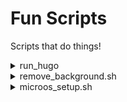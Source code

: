 # Fun Scripts

Scripts that do things!

<details>
<summary>run_hugo</summary>

> &nbsp;
> When placed inside a Hugo project & run this script:
> * Sets up a TMUX environment (two windows, one named "Hugo")
> * Runs [this dockerfile](https://github.com/probablySophie/dockerfiles/blob/main/alpine_hugo.dockerfile) (must be named `alpine/hugo`)
> * Waits 2 seconds, and then runs Hugo with drafts enabled!

</details>

<details>
<summary>remove_background.sh</summary>  

> &nbsp;  
> Pulls everything required to create a docker image that:  
> * Runs a local web server
> * Takes an input image
> * Attempts to remove the background using [rembg](https://github.com/danielgatis/rembg)
> * Auto-downloads the output
</details>

<details>
<summary>microos_setup.sh</summary>

> &nbsp;  
> A setup script for a fresh [MicroOS]([url](https://microos.opensuse.org/)) install.  
> * Installs tmux  
> * Installs [Portainer](https://www.portainer.io/)
> * Creates a systemd service to auto-run Portainer
> * Enables that service
> * Creates an alias where the docker socket should be that points to the portainer socket
> ![300](https://media1.tenor.com/m/eqLNYv0A9TQAAAAC/swap-indiana-jones.gif)
</details>
